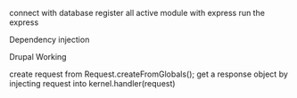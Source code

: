 connect with database
register all active module with express
run the express

Dependency injection 




Drupal Working

  create request from Request.createFromGlobals();
  get a response object by injecting request into  kernel.handler(request)
